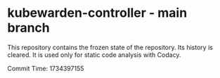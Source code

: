 # kubewarden-controller - main branch

This repository contains the frozen state of the repository.
Its history is cleared. It is used only for static code
analysis with Codacy.

Commit Time: 1734397155